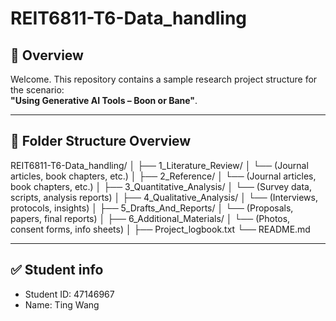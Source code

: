 # REIT6811-T6-Data_handling

## 📘 Overview

Welcome. This repository contains a sample research project structure for the scenario:  
**"Using Generative AI Tools – Boon or Bane"**.

---

## 📁 Folder Structure Overview

REIT6811-T6-Data_handling/
│
├── 1_Literature_Review/
│ └── (Journal articles, book chapters, etc.)
│
├── 2_Reference/
│ └── (Journal articles, book chapters, etc.)
│
├── 3_Quantitative_Analysis/
│ └── (Survey data, scripts, analysis reports)
│
├── 4_Qualitative_Analysis/
│ └── (Interviews, protocols, insights)
│
├── 5_Drafts_And_Reports/
│ └── (Proposals, papers, final reports)
│
├── 6_Additional_Materials/
│ └── (Photos, consent forms, info sheets)
│
├── Project_logbook.txt
└── README.md

------------------------------------------------------------------------------------------------------------------

## ✅ Student info
- Student ID: 47146967
- Name: Ting Wang


